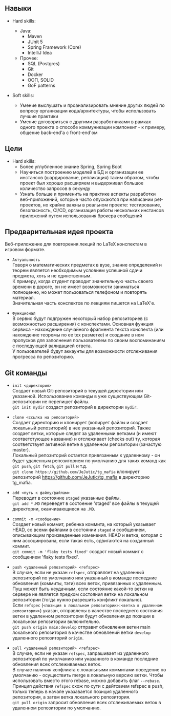 ## Навыки

* Hard skills:
  + Java:
    * Maven
    * JUnit 5
    * Spring Framework (Core)
    * IntelliJ Idea
  + Прочее:
    * SQL (Postgres)
    * Git
    * Docker
    * ООП, SOLID
    * GoF patterns

* Soft skills:
    + Умение выслушать и проанализировать мнение других людей по вопросу организации
    кода/архитектуры, чтобы использовать лучшие практики
    + Умение договориться с другими разработчиками в рамках одного проекта о способе
    коммуникации компонент - к примеру, общение back-end'а c front-end'ом

## Цели

* Hard skills:
    + Более углубленное знание Spring, Spring Boot
    + Научиться построению моделей в БД и организации ее инстансов (шардирование, репликация)
    таким образом, чтобы проект был хорошо расширяем и выдерживал большое количество
    запросов в секунду
    + Узнать больше и применить на практике аспекты разработки веб-приложений, которые
    часто опускаются при написании pet-проектов, но крайне важны в реальном проекте:
    тестирование, безопасность, CI/CD, организация работы нескольких инстансов приложений
    путем использования брокера сообщений

## Предварительная идея проекта

Веб-приложение для повторения лекций по LaTeX конспектам в игровом формате.

* `Актуальность` \
    Говоря о математических предметах в вузе, знание определений и теорем является необходимым
    условием успешной сдачи предмета, хоть и не единственным. \
    К примеру, когда студент проводит значительную часть своего времени в дороге, он не имеет 
    возможности заниматься полноценно, но может пользоваться телефоном и повторять материал. \
    Значительная часть конспектов по лекциям пишется на LaTeX'е.

* `Функционал` \
    В сервис будут подгружен некоторый набор репозиториев (с возможностью расширения)
    с конспектами. Основная функция сервиса - нахождение случайного фрагмента текста конспекта
    (или нахождение теоремы по ее tex разметке) и создание
    в нем пропусков для заполнения пользователем
    по своим воспоминаниям с последующей валидацией ответа. \
    У пользователей будут аккаунты для возможности отслеживания прогресса по репозиторию.

## Git команды

* `init <директория>` \
    Создает новый Git-репозиторий в текущей директории или указанной. 
    Использование команды в уже существующем Git-репозитории не перепишет файлы.\
    ```git init mydir``` cоздаст репозиторий в директории `mydir`.

* `clone <ссылка на репозиторий>` \
    Создает директорию и клонирует (копирует файлы и создает локальный репозиторий) в нее
    указанный репозиторий. Также создает ветки, которые
    следят за удаленными ветками (и имеют соответстующее название) и отслеживает (checks out)
    ту, которая соответствует активной ветке в удаленном репозитории (зачастую master). \
    Локальный репозиторий остается привязанным к удаленному - он будет удаленным репозиторием
    по умолчанию для таких команд как `git push`, `git fetch`, `git pull` и т.д.\
    ```git clone https://github.com/JeJutic/tg_mafia``` клонирует репозиторий
    https://github.com/JeJutic/tg_mafia в директорию tg_mafia.

* `add <путь к файлу/файлам>` \
    Переводит в состояние `staged` указанные файлы. \
    ```git add *.MD``` переведет в состоение 'staged' все файлы в текущей директории,
    оканчивающиеся на `.MD`.

* `commit -m <сообщение>` \
    Создает новый коммит, ребенка коммита, на который указывает HEAD, со всеми файлами в
    состоянии `staged` и сообщением, описывающим произведенные изменения. HEAD и ветка,
    которая с ним ассоциирована, если такая есть, сдвигаются на созданный коммит. \
    ```git commit -m 'flaky tests fixed'``` создаст новый коммит с сообщением 'flaky tests fixed'.

* `push <удаленный репозиторий> <refspec>` \
    В случае, если не указан `refspec`, отправляет на удаленный
    репозиторий по умолчанию или указанный в команде
    последние обновления (коммиты, тэги) всех веток, привязанных к удаленным. \
    Пуш может быть неудачным, если состояние какой-то
    ветки на сервере не является предком состояния ветки на
    локальном репозитории (тогда нужно разрешить конфликт локально). \
    Если `refspec` (`<позиция в локальном репозитории>:<ветка в удаленном репозитории>`) указан,
    отправлены в качестве последнего состояния ветки в удаленном репозитории будут обновления
    до позиции в локальном репозитории включительно. \
    ```git push origin main:develop``` отправит обновления ветки main локального репозитория
    в качестве обновлений ветки `develop` удаленного репозиторий `origin`.

* `pull <удаленный репозиторий> <refspec>` \
    В случае, если не указан `refspec`, запрашивает из удаленного репозиторий по умолчанию
    или указанного в команде последние обновления всех отслеживаемых веток. \
    В случае наличия конфликта с локальными коммитами поведение по умолчанию - осуществить merge
    в локальную версию ветки. Чтобы использовать вместо этого rebase, можно добавить флаг `--rebase`.\
    Принцип действия `refspec` схож по сути с дейтсвием refspec в push, только теперь в начале
    указавается позиция удаленного репозитория, а затем ветка локального репозитория.\
    ```git pull origin``` запросит обновления всех отслеживаемых веток в удаленном репозитории
    по умолчанию.
